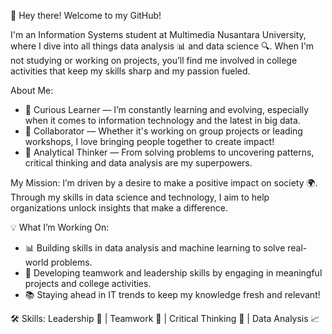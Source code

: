 👋 Hey there! Welcome to my GitHub!

I'm an Information Systems student at Multimedia Nusantara University, where I dive into all things data analysis 📊 and data science 🔍. When I'm not studying or working on projects, you’ll find me involved in college activities that keep my skills sharp and my passion fueled.

About Me:
- 🌱 Curious Learner — I’m constantly learning and evolving, especially when it comes to information technology and the latest in big data.
- 🔗 Collaborator — Whether it's working on group projects or leading workshops, I love bringing people together to create impact!
- 🧠 Analytical Thinker — From solving problems to uncovering patterns, critical thinking and data analysis are my superpowers.

My Mission:
I’m driven by a desire to make a positive impact on society 🌍. Through my skills in data science and technology, I aim to help organizations unlock insights that make a difference.

💡 What I’m Working On:
- 📊 Building skills in data analysis and machine learning to solve real-world problems.
- 🤝 Developing teamwork and leadership skills by engaging in meaningful projects and college activities.
- 📚 Staying ahead in IT trends to keep my knowledge fresh and relevant!
  
🛠️ Skills:
Leadership 💼 | Teamwork 🤝 | Critical Thinking 🧩 | Data Analysis 📈

<!---
NathanVilbert/NathanVilbert is a ✨ special ✨ repository because its `README.md` (this file) appears on your GitHub profile.
You can click the Preview link to take a look at your changes.
--->
